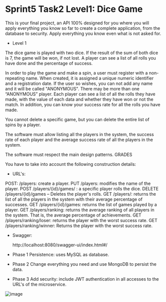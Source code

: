 # Sprint5 Task2 Level1:  Dice Game

This is your final project, an API 100% designed for you where you will apply
everything you know so far to create a complete application, from
the database to security. Apply everything you know even what is not asked for.

- Level 1

The dice game is played with two dice. If the result of the sum of both dice is 7,
the game will be won, if not lost. A player can see a list of all rolls
you have done and the percentage of success.

In order to play the game and make a spin, a user must register with a non-repeating name. When created, it is assigned a
unique numeric identifier and a registration date. If the user so wishes, you can not add any name and it will be called
 "ANONYMOUS". There may be more than one “ANONYMOUS” player.
Each player can see a list of all the rolls they have made, with the value of each data and whether they have won or not
 the match. In addition, you can know your success rate for all the rolls you have made.

You cannot delete a specific game, but you can delete the entire list of spins by a player.

The software must allow listing all the players in the system, the success rate of each player and the average success rate of all the players in the system.

The software must respect the main design patterns.
GRADES

You have to take into account the following construction details:

- URL's:

POST: /players: create a player.
PUT /players: modifies the name of the player.
POST /players/{id}/games/ : a specific player rolls the dice.
DELETE /players/{id}/games – Deletes the player's rolls.
GET /players/: returns the list of all the players in the system with their average percentage of successes.
GET /players/{id}/games: returns the list of games played by a player.
GET /players/ranking: returns the average ranking of all players in the system. That is, the average percentage of achievements.
GET /players/ranking/loser: returns the player with the worst success rate.
GET /players/ranking/winner: Returns the player with the worst success rate.

 - Swagger:

   http://localhost:8080/swagger-ui/index.html#/


- Phase 1
Persistence: uses MySQL as database.
- Phase 2
Change everything you need and use MongoDB to persist the data.
- Phase 3
Add security: include JWT authentication in all accesses to the URL's of the microservice.


![image](https://user-images.githubusercontent.com/86018020/233177328-e9a978dc-1950-4e69-a4b8-ec8a5e8de6d8.png)


